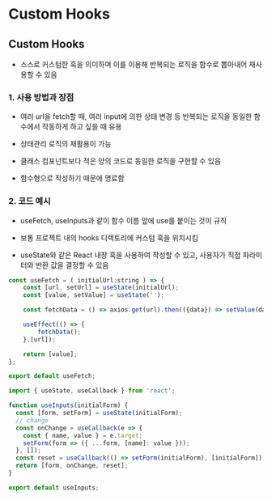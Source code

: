 # Custom Hooks

## Custom Hooks
- 스스로 커스텀한 훅을 의미하며 이를 이용해 반복되는 로직을 함수로 뽑아내어 재사용할 수 있음

### 1. 사용 방법과 장점
- 여러 url을 fetch할 때, 여러 input에 의한 상태 변경 등 반복되는 로직을 동일한 함수에서 작동하게 하고 싶을 때 유용

- 상태관리 로직의 재활용이 가능

- 클래스 컴포넌트보다 적은 양의 코드로 동일한 로직을 구현할 수 있음

- 함수형으로 작성하기 때문에 명료함

### 2. 코드 예시
- useFetch, useInputs과 같이 함수 이름 앞에 use를 붙이는 것이 규칙

- 보통 프로젝트 내의 hooks 디렉토리에 커스텀 훅을 위치시킴

- useState와 같은 React 내장 훅을 사용하여 작성할 수 있고, 사용자가 직접 파라미터와 반환 값을 결정할 수 있음

```js
const useFetch = ( initialUrl:string ) => {
	const [url, setUrl] = useState(initialUrl);
	const [value, setValue] = useState('');

	const fetchData = () => axios.get(url).then(({data}) => setValue(data));	

	useEffect(() => {
		fetchData();
	},[url]);

	return [value];
};

export default useFetch;
```

```js
import { useState, useCallback } from 'react';

function useInputs(initialForm) {
  const [form, setForm] = useState(initialForm);
  // change
  const onChange = useCallback(e => {
    const { name, value } = e.target;
    setForm(form => ({ ...form, [name]: value }));
  }, []);
  const reset = useCallback(() => setForm(initialForm), [initialForm]);
  return [form, onChange, reset];
}

export default useInputs;
```
